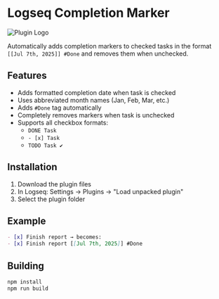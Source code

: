 # Logseq Completion Marker

![Plugin Logo](./logo.png)

Automatically adds completion markers to checked tasks in the format `[[Jul 7th, 2025]] #Done` and removes them when unchecked.

## Features
- Adds formatted completion date when task is checked
- Uses abbreviated month names (Jan, Feb, Mar, etc.)
- Adds `#Done` tag automatically
- Completely removes markers when task is unchecked
- Supports all checkbox formats:
  - `DONE Task`
  - `- [x] Task`
  - `TODO Task ✔`

## Installation
1. Download the plugin files
2. In Logseq: Settings → Plugins → "Load unpacked plugin"
3. Select the plugin folder

## Example
```markdown
- [x] Finish report → becomes:
- [x] Finish report [[Jul 7th, 2025]] #Done
```

## Building
```bash
npm install
npm run build
```
